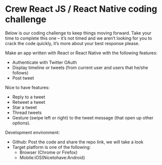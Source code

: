 # Crew React JS / React Native coding challenge

Below is our coding challenge to keep things moving forward. Take your time to complete this one – it’s not timed and we aren’t looking for you to crack the code quickly, it’s more about your best response please.


Make an app written with React or React Native with the following features:

* Authenticate with Twitter OAuth
* Display timeline or tweets (from current user and users that he/she follows)
* Post tweet

Nice to have features:
* Reply to a tweet
* Retweet a tweet
* Star a tweet
* Thread tweets
* Gesture (swipe left or right) to the tweet message (that open up other options).

Development environment:

* Github: Post the code and share the repo link, we will take a look 
* Target platform is one of the following:
  * Browser (Chrome or Firefox)
  * Mobile:iOS(Nicetohave:Android)
